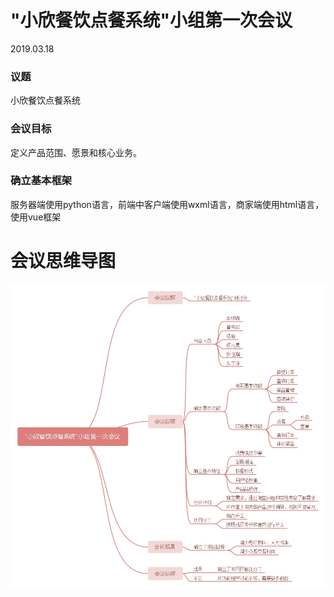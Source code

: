 # "小欣餐饮点餐系统"小组第一次会议
2019.03.18

### 议题
 小欣餐饮点餐系统

### 会议目标
 定义产品范围、愿景和核心业务。

### 确立基本框架
 服务器端使用python语言，前端中客户端使用wxml语言，商家端使用html语言，使用vue框架

# 会议思维导图

![图片](https://github.com/LeonhardE/Dashboard/blob/gh-pages/%E7%AC%AC%E4%B8%80%E6%AC%A1%E4%BC%9A%E8%AE%AE.jpg)
